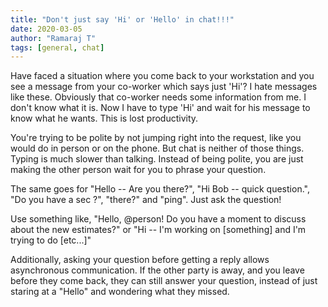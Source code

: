 ```yaml
---
title: "Don't just say 'Hi' or 'Hello' in chat!!!"
date: 2020-03-05
author: "Ramaraj T"
tags: [general, chat]
---
```

Have faced a situation where you come back to your workstation and you see a message from your co-worker which says just 'Hi'? I hate messages like these. Obviously that co-worker needs some information from me. I don't know what it is. Now I have to type 'Hi' and wait for his message to know what he wants. This is lost productivity.

You're trying to be polite by not jumping right into the request, like you would do in person or on the phone. But chat is neither of those things. Typing is much slower than talking. Instead of being polite, you are just making the other person wait for you to phrase your question.

The same goes for "Hello -- Are you there?", "Hi Bob -- quick question.", "Do you have a sec ?", "there?" and "ping". Just ask the question!

Use something like, "Hello, @person! Do you have a moment to discuss about the new estimates?" or "Hi -- I'm working on [something] and I'm trying to do [etc...]"

Additionally, asking your question before getting a reply allows asynchronous communication. If the other party is away, and you leave before they come back, they can still answer your question, instead of just staring at a "Hello" and wondering what they missed.
